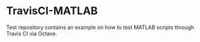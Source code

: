 # TravisCI-MATLAB

Test repository contains an example on how to test MATLAB scripts through Travis CI via Octave.
